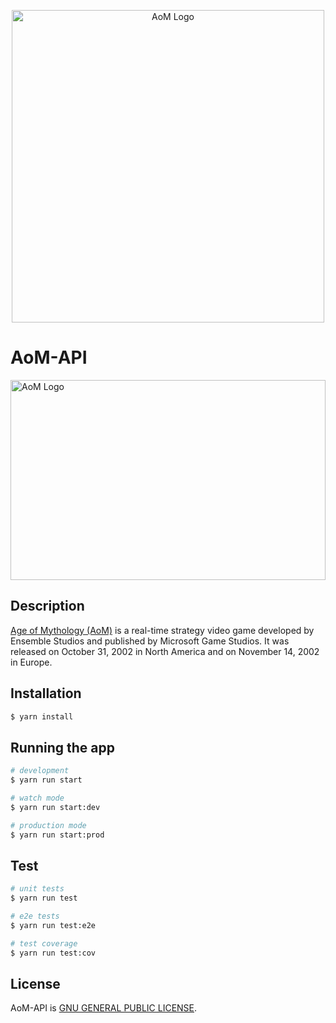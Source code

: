 <p align="center">
  <img src="https://static.wikia.nocookie.net/logopedia/images/c/c5/AoM.png/revision/latest/scale-to-width-down/1200?cb=20220206200106" width="500" alt="AoM Logo" />
</p>

# AoM-API
 
  <img src="https://media.tenor.com/wHl12r3z1FYAAAAC/get-on-aom-hop-on-aom.gif" width="100%" height="320" alt="AoM Logo" />

## Description

[Age of Mythology (AoM)](https://store.steampowered.com/app/266840/Age_of_Mythology_Extended_Edition/) is a real-time strategy video game developed by Ensemble Studios and published by Microsoft Game Studios. It was released on October 31, 2002 in North America and on November 14, 2002 in Europe. 


## Installation

```bash
$ yarn install
```

## Running the app

```bash
# development
$ yarn run start

# watch mode
$ yarn run start:dev

# production mode
$ yarn run start:prod
```

## Test

```bash
# unit tests
$ yarn run test

# e2e tests
$ yarn run test:e2e

# test coverage
$ yarn run test:cov
```

## License

AoM-API is [GNU GENERAL PUBLIC LICENSE](LICENSE).
